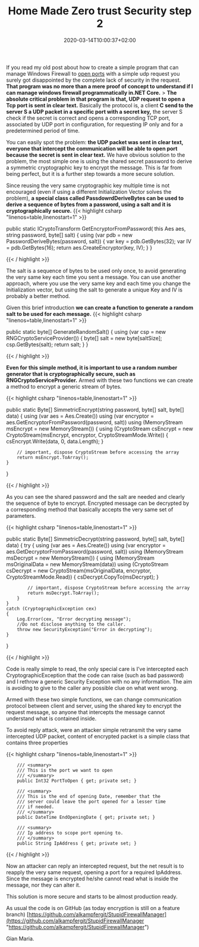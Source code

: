 ﻿---
title: "Home Made Zero trust Security step 2"
description: ""
date: 2020-03-14T10:00:37+02:00
draft: false
tags: [Zero Trust Security]
categories: [security]
---
If you read my old post about how to create a simple program that can manage Windows Firewall to [open ports](http://www.codewrecks.com/blog/index.php/2020/01/03/home-made-zero-trust-security/) with a simple udp request you surely got disappointed by the complete lack of security in the request. **That program was no more than a mere proof of concept to understand if I can manage windows firewall programmatically in.NET Core.** >  **The absolute critical problem in that program is that, UDP request to open a Tcp port is sent in clear text.** Basically the protocol is, a client  **C send to the server S a UDP packet in a specific port with a secret key,** the server S check if the secret is correct and opens a corresponding TCP port, associated by UDP port in configuration, for requesting IP only and for a predetermined period of time.

You can easily spot the problem: **the UDP packet was sent in clear text, everyone that intercept the communication will be able to open port because the secret is sent in clear text.** We have obvious solution to the problem, the most simple one is using the shared secret password to derive a symmetric cryptographic key to encrypt the message. This is far from being perfect, but it is a further step towards a more secure solution.

Since reusing the very same cryptographic key multiple time is not encouraged (even if using a different Initialization Vector solves the problem),  **a special class called PassdowrdDeriveBytes can be used to derive a sequence of bytes from a password, using a salt and it is cryptographically secure.** {{< highlight csharp "linenos=table,linenostart=1" >}}


public static ICryptoTransform GetEncryptorFromPassword(
    this Aes aes,
    string password,
    byte[] salt)
{
    using (var pdb = new PasswordDeriveBytes(password, salt))
    {
        var key = pdb.GetBytes(32);
        var IV = pdb.GetBytes(16);
        return aes.CreateEncryptor(key, IV);
    }
}

{{< / highlight >}}

The salt is a sequence of bytes to be used only once, to avoid generating the very same key each time you sent a message. You can use another approach, where you use the very same key and each time you change the Initialization vector, but using the salt to generate a unique Key and IV is probably a better method.

Given this brief introduction  **we can create a function to generate a random salt to be used for each message.** {{< highlight csharp "linenos=table,linenostart=1" >}}


public static byte[] GenerateRandomSalt()
{
    using (var csp = new RNGCryptoServiceProvider())
    {
        byte[] salt = new byte[saltSize];
        csp.GetBytes(salt);
        return salt;
    }
}

{{< / highlight >}}

 **Even for this simple method, it is important to use a random number generator that is cryptographically secure, such as RNGCryptoServiceProvider.** Armed with these two functions we can create a method to encrypt a generic stream of bytes.

{{< highlight csharp "linenos=table,linenostart=1" >}}


public static Byte[] SimmetricEncrypt(string password, byte[] salt, byte[] data)
{
    using (var aes = Aes.Create())
    using (var encryptor = aes.GetEncryptorFromPassword(password, salt))
    using (MemoryStream msEncrypt = new MemoryStream())
    {
        using (CryptoStream csEncrypt = new CryptoStream(msEncrypt, encryptor, CryptoStreamMode.Write))
        {
            csEncrypt.Write(data, 0, data.Length);
        }

        // important, dispose CryptoStream before accessing the array
        return msEncrypt.ToArray();
    }
}

{{< / highlight >}}

As you can see the shared password and the salt are needed and clearly the sequence of byte to encrypt. Encrypted message can be decrypted by a corresponding method that basically accepts the very same set of parameters.

{{< highlight csharp "linenos=table,linenostart=1" >}}


public static Byte[] SimmetricDecrypt(string password, byte[] salt, byte[] data)
{
    try
    {
        using (var aes = Aes.Create())
        using (var encryptor = aes.GetDecryptorFromPassword(password, salt))
        using (MemoryStream msDecrypt = new MemoryStream())
        {
            using (MemoryStream msOriginalData = new MemoryStream(data))
            using (CryptoStream csDecrypt = new CryptoStream(msOriginalData, encryptor, CryptoStreamMode.Read))
            {
                csDecrypt.CopyTo(msDecrypt);
            }

            // important, dispose CryptoStream before accessing the array
            return msDecrypt.ToArray();
        }
    }
    catch (CryptographicException cex)
    {
        Log.Error(cex, "Error decrypting message");
        //Do not disclose anything to the caller.
        throw new SecurityException("Error in decrypting");
    }
}


{{< / highlight >}}

Code is really simple to read, the only special care is I’ve intercepted each CryptographicException that the code can raise (such as bad password) and I rethrow a generic Security Exception with no any information. The aim is avoiding to give to the caller any possible clue on what went wrong.

Armed with these two simple functions, we can change communication protocol between client and server, using the shared key to encrypt the request message, so anyone that intercepts the message cannot understand what is contained inside.

To avoid reply attack, were an attacker simple retransmit the very same intercepted UDP packet, content of encrypted packet is a simple class that contains three properties

{{< highlight csharp "linenos=table,linenostart=1" >}}


        /// <summary>
        /// This is the port we want to open
        /// </summary>
        public Int32 PortToOpen { get; private set; }

        /// <summary>
        /// This is the end of opening Date, remember that the
        /// server could leave the port opened for a lesser time
        /// if needed.
        /// </summary>
        public DateTime EndOpeningDate { get; private set; }

        /// <summary>
        /// Ip address to scope port opening to.
        /// </summary>
        public String IpAddress { get; private set; }

{{< / highlight >}}

Now an attacker can reply an intercepted request, but the net result is to reapply the very same request, opening a port for a required IpAddress. Since the message is encrypted he/she cannot read what is inside the message, nor they can alter it.

This solution is more secure and starts to be almost production ready.

As usual the code is on GitHub (as today encryption is still on a feature branch) [https://github.com/alkampfergit/StupidFirewallManager](https://github.com/alkampfergit/StupidFirewallManager "https://github.com/alkampfergit/StupidFirewallManager")

Gian Maria.
